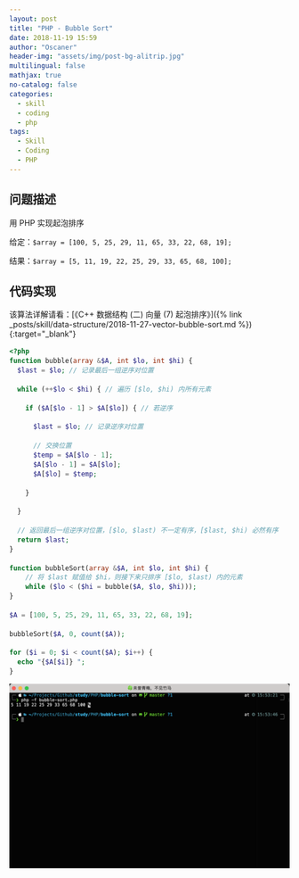 ```yaml
---
layout: post
title: "PHP - Bubble Sort"
date: 2018-11-19 15:59
author: "Oscaner"
header-img: "assets/img/post-bg-alitrip.jpg"
multilingual: false
mathjax: true
no-catalog: false
categories:
  - skill
  - coding
  - php
tags:
  - Skill
  - Coding
  - PHP
---
```


## 问题描述

用 PHP 实现起泡排序

给定：`$array = [100, 5, 25, 29, 11, 65, 33, 22, 68, 19];`

结果：`$array = [5, 11, 19, 22, 25, 29, 33, 65, 68, 100];`

## 代码实现

该算法详解请看：[《C++ 数据结构 (二) 向量 (7) 起泡排序》]({% link _posts/skill/data-structure/2018-11-27-vector-bubble-sort.md %}){:target="_blank"}

```php
<?php
function bubble(array &$A, int $lo, int $hi) {
  $last = $lo; // 记录最后一组逆序对位置

  while (++$lo < $hi) { // 遍历 [$lo, $hi) 内所有元素

    if ($A[$lo - 1] > $A[$lo]) { // 若逆序

      $last = $lo; // 记录逆序对位置

      // 交换位置
      $temp = $A[$lo - 1];
      $A[$lo - 1] = $A[$lo];
      $A[$lo] = $temp;

    }

  }

  // 返回最后一组逆序对位置，[$lo, $last) 不一定有序，[$last, $hi) 必然有序
  return $last;
}

function bubbleSort(array &$A, int $lo, int $hi) {
    // 将 $last 赋值给 $hi，则接下来只排序 [$lo, $last) 内的元素
    while ($lo < ($hi = bubble($A, $lo, $hi)));
}

$A = [100, 5, 25, 29, 11, 65, 33, 22, 68, 19];

bubbleSort($A, 0, count($A));

for ($i = 0; $i < count($A); $i++) {
  echo "{$A[$i]} ";
}
```

![1.png](/assets/img/in-post/skill/coding/post-php-bubble-sort/1.png)
